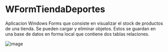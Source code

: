 # WFormTiendaDeportes


Aplicacion Windows Forms que consiste en visualizar el stock de productos de una tienda. Se pueden cargar y eliminar objetos. Estos se guardan en una base de datos en forma local que contiene dos tablas relaciones.



![image](https://github.com/brunorz08/WFormTiendaDeportes/assets/118769149/f1e74979-8dea-47b8-8447-2903050e60d6)
